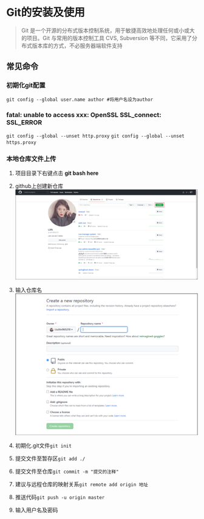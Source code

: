 # Git的安装及使用

>Git 是一个开源的分布式版本控制系统，用于敏捷高效地处理任何或小或大的项目。Git 与常用的版本控制工具 CVS, Subversion 等不同，它采用了分布式版本库的方式，不必服务器端软件支持

## 常见命令

### 初期化git配置

`git config --global user.name author #将用户名设为author`

### fatal: unable to access xxx: OpenSSL SSL_connect: SSL_ERROR

`git config --global --unset http.proxy`
`git config --global --unset https.proxy`

### 本地仓库文件上传

1. 项目目录下右键点击 **git bash here**

2. github上创建新仓库![主界面](/software/assets/git_1.png)

3. 输入仓库名![输入详细信息](/software/assets/git_2.png)

4. 初期化.git文件`git init`

5. 提交文件至暂存区`git add ./`

6. 提交文件至仓库`git commit -m "提交的注释"`

7. 建议与远程仓库的映射关系`git remote add origin 地址`

8. 推送代码`git push -u origin master`

9. 输入用户名及密码